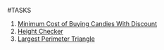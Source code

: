 #TASKS
  1. [Minimum Cost of Buying Candies With Discount](https://leetcode.com/problems/minimum-cost-of-buying-candies-with-discount/description/?envType=problem-list-v2&envId=an1ryio3)
  2. [Height Checker](https://leetcode.com/problems/height-checker/description/?envType=problem-list-v2&envId=an1ryio3)
  3. [Largest Perimeter Triangle](https://leetcode.com/problems/largest-perimeter-triangle/description/?envType=problem-list-v2&envId=an1ryio3)
